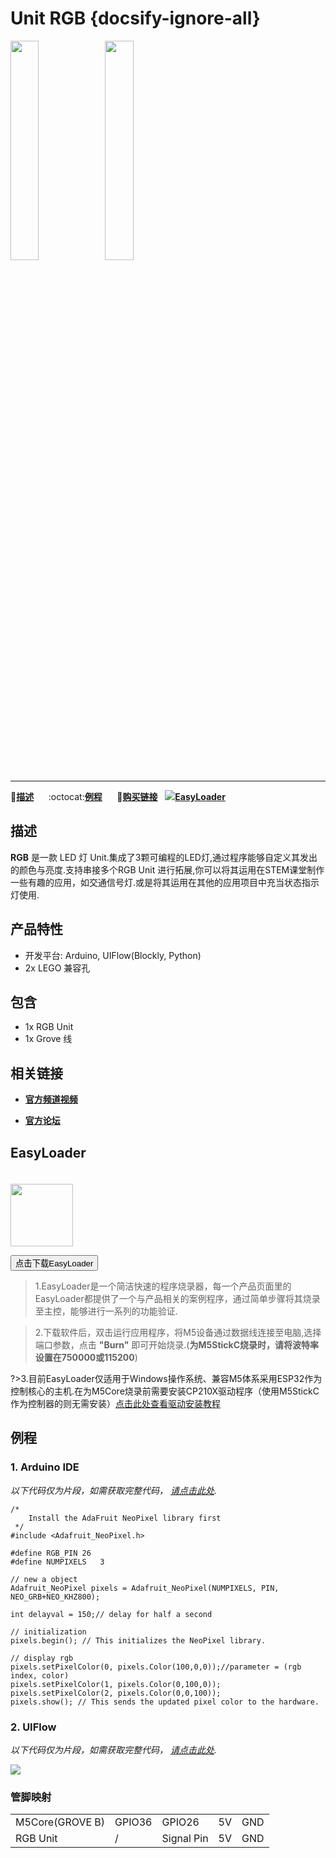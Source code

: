 # Unit RGB {docsify-ignore-all}

<img src="assets/img/product_pics/unit/M5GO_Unit_rgb.png" width="30%" height="30%"><img src="assets/img/product_pics/unit/unit_rgb_grove_b.png" width="30%" height="30%">

***

:memo:**[描述](#描述)**&nbsp;&nbsp;&nbsp;&nbsp;&nbsp;&nbsp;:octocat:**[例程](#例程)**&nbsp;&nbsp;&nbsp;&nbsp;&nbsp;&nbsp;🛒**[购买链接](https://m5stack.com/collections/m5-unit/products/rgb-unit)**&nbsp;&nbsp;&nbsp;<img src="https://m5stack.oss-cn-shenzhen.aliyuncs.com/image/EasyLoader_logo-min.jpg">**[EasyLoader](#EasyLoader)**

## 描述

**RGB** 是一款 LED 灯 Unit.集成了3颗可编程的LED灯,通过程序能够自定义其发出的颜色与亮度.支持串接多个RGB Unit 进行拓展,你可以将其运用在STEM课堂制作一些有趣的应用，如交通信号灯.或是将其运用在其他的应用项目中充当状态指示灯使用.

## 产品特性

- 开发平台: Arduino, UIFlow(Blockly, Python)
- 2x LEGO 兼容孔

## 包含

- 1x RGB Unit
- 1x Grove 线

## 相关链接

- **[官方频道视频](https://i.youku.com/i/UNjE1ODA2MzE0OA==?spm=a2hzp.8253869.0.0)**

- **[官方论坛](http://forum.m5stack.com/)**

## EasyLoader

<img src="https://m5stack.oss-cn-shenzhen.aliyuncs.com/image/EasyLoader_logo.png" width="100px" style="margin-top:20px">

<a href="https://m5stack.oss-cn-shenzhen.aliyuncs.com/EasyLoader/Unit/EasyLoader_RGB.exe"><button type="button" class="btn btn-primary">点击下载EasyLoader</button></a>

>1.EasyLoader是一个简洁快速的程序烧录器，每一个产品页面里的EasyLoader都提供了一个与产品相关的案例程序，通过简单步骤将其烧录至主控，能够进行一系列的功能验证.

>2.下载软件后，双击运行应用程序，将M5设备通过数据线连接至电脑,选择端口参数，点击 **"Burn"** 即可开始烧录.(**为M5StickC烧录时，请将波特率设置在750000或115200**)

?>3.目前EasyLoader仅适用于Windows操作系统、兼容M5体系采用ESP32作为控制核心的主机.在为M5Core烧录前需要安装CP210X驱动程序（使用M5StickC作为控制器的则无需安装）[点击此处查看驱动安装教程](zh_CN/related_documents/M5Burner#安装串口驱动)

## 例程

### 1. Arduino IDE

*以下代码仅为片段，如需获取完整代码， [请点击此处](https://github.com/m5stack/M5-ProductExampleCodes/tree/master/Unit/RGB/Arduino).*

```arduino
/*
    Install the AdaFruit NeoPixel library first
 */
#include <Adafruit_NeoPixel.h>

#define RGB_PIN 26
#define NUMPIXELS   3

// new a object
Adafruit_NeoPixel pixels = Adafruit_NeoPixel(NUMPIXELS, PIN, NEO_GRB+NEO_KHZ800);

int delayval = 150;// delay for half a second

// initialization
pixels.begin(); // This initializes the NeoPixel library.

// display rgb
pixels.setPixelColor(0, pixels.Color(100,0,0));//parameter = (rgb index, color)
pixels.setPixelColor(1, pixels.Color(0,100,0));
pixels.setPixelColor(2, pixels.Color(0,0,100));
pixels.show(); // This sends the updated pixel color to the hardware.
```

### 2. UIFlow

*以下代码仅为片段，如需获取完整代码， [请点击此处](https://github.com/m5stack/M5-ProductExampleCodes/tree/master/Unit/RGB/UIFlow).*

<img src="assets/img/product_pics/unit/unit_example/RGB/example_unit_rgb_01.png">

<!-- ## 原理图 -->

<!-- <img src="assets/img/product_pics/unit/rgb_sch.JPG"> -->

### 管脚映射

<table>
 <tr><td>M5Core(GROVE B)</td><td>GPIO36</td><td>GPIO26</td><td>5V</td><td>GND</td></tr>
 <tr><td>RGB Unit</td><td>/</td><td>Signal Pin</td><td>5V</td><td>GND</td></tr>
</table>